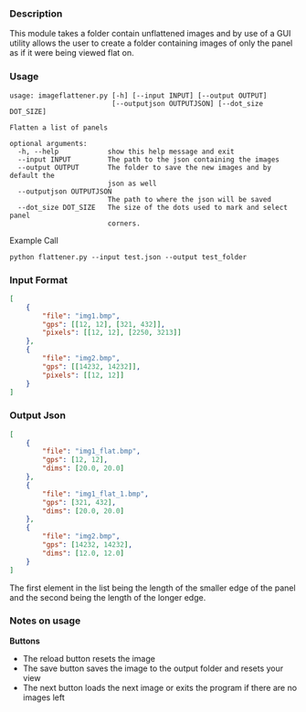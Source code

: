 ### Description

This module takes a folder contain unflattened images and by use of a GUI utility
allows the user to create a folder containing images of only the panel as if it
were being viewed flat on.

### Usage
```
usage: imageflattener.py [-h] [--input INPUT] [--output OUTPUT]
                         [--outputjson OUTPUTJSON] [--dot_size DOT_SIZE]

Flatten a list of panels

optional arguments:
  -h, --help            show this help message and exit
  --input INPUT         The path to the json containing the images
  --output OUTPUT       The folder to save the new images and by default the
                        json as well
  --outputjson OUTPUTJSON
                        The path to where the json will be saved
  --dot_size DOT_SIZE   The size of the dots used to mark and select panel
                        corners.
```

Example Call

```python flattener.py --input test.json --output test_folder```


### Input Format
```json
[
    {
        "file": "img1.bmp",
        "gps": [[12, 12], [321, 432]],
        "pixels": [[12, 12], [2250, 3213]]
    },
    {
        "file": "img2.bmp",
        "gps": [[14232, 14232]],
        "pixels": [[12, 12]]
    }
]
```

### Output Json

```json
[
    {
        "file": "img1_flat.bmp",
        "gps": [12, 12],
        "dims": [20.0, 20.0]
    },
    {
        "file": "img1_flat_1.bmp",
        "gps": [321, 432],
        "dims": [20.0, 20.0]
    },
    {
        "file": "img2.bmp",
        "gps": [14232, 14232],
        "dims": [12.0, 12.0]
    }
]
```

The first element in the list being the length of the smaller edge of the panel
and the second being the length of the longer edge.


### Notes on usage

**Buttons**
- The reload button resets the image
- The save button saves the image to the output folder and resets your view
- The next button loads the next image or exits the program if there are no images left
